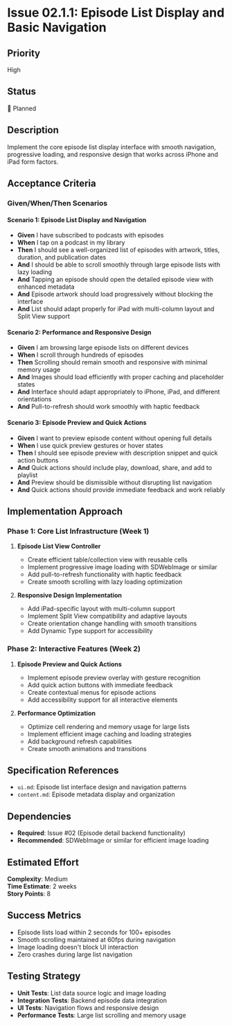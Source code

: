 # Issue 02.1.1: Episode List Display and Basic Navigation

## Priority
High

## Status
🔄 Planned

## Description
Implement the core episode list display interface with smooth navigation, progressive loading, and responsive design that works across iPhone and iPad form factors.

## Acceptance Criteria

### Given/When/Then Scenarios

#### Scenario 1: Episode List Display and Navigation
- **Given** I have subscribed to podcasts with episodes
- **When** I tap on a podcast in my library
- **Then** I should see a well-organized list of episodes with artwork, titles, duration, and publication dates
- **And** I should be able to scroll smoothly through large episode lists with lazy loading
- **And** Tapping an episode should open the detailed episode view with enhanced metadata
- **And** Episode artwork should load progressively without blocking the interface
- **And** List should adapt properly for iPad with multi-column layout and Split View support

#### Scenario 2: Performance and Responsive Design
- **Given** I am browsing large episode lists on different devices
- **When** I scroll through hundreds of episodes
- **Then** Scrolling should remain smooth and responsive with minimal memory usage
- **And** Images should load efficiently with proper caching and placeholder states
- **And** Interface should adapt appropriately to iPhone, iPad, and different orientations
- **And** Pull-to-refresh should work smoothly with haptic feedback

#### Scenario 3: Episode Preview and Quick Actions
- **Given** I want to preview episode content without opening full details
- **When** I use quick preview gestures or hover states
- **Then** I should see episode preview with description snippet and quick action buttons
- **And** Quick actions should include play, download, share, and add to playlist
- **And** Preview should be dismissible without disrupting list navigation
- **And** Quick actions should provide immediate feedback and work reliably

## Implementation Approach

### Phase 1: Core List Infrastructure (Week 1)
1. **Episode List View Controller**
   - Create efficient table/collection view with reusable cells
   - Implement progressive image loading with SDWebImage or similar
   - Add pull-to-refresh functionality with haptic feedback
   - Create smooth scrolling with lazy loading optimization

2. **Responsive Design Implementation**
   - Add iPad-specific layout with multi-column support
   - Implement Split View compatibility and adaptive layouts
   - Create orientation change handling with smooth transitions
   - Add Dynamic Type support for accessibility

### Phase 2: Interactive Features (Week 2)
1. **Episode Preview and Quick Actions**
   - Implement episode preview overlay with gesture recognition
   - Add quick action buttons with immediate feedback
   - Create contextual menus for episode actions
   - Add accessibility support for all interactive elements

2. **Performance Optimization**
   - Optimize cell rendering and memory usage for large lists
   - Implement efficient image caching and loading strategies
   - Add background refresh capabilities
   - Create smooth animations and transitions

## Specification References
- `ui.md`: Episode list interface design and navigation patterns
- `content.md`: Episode metadata display and organization

## Dependencies
- **Required**: Issue #02 (Episode detail backend functionality)
- **Recommended**: SDWebImage or similar for efficient image loading

## Estimated Effort
**Complexity**: Medium  
**Time Estimate**: 2 weeks  
**Story Points**: 8

## Success Metrics
- Episode lists load within 2 seconds for 100+ episodes
- Smooth scrolling maintained at 60fps during navigation
- Image loading doesn't block UI interaction
- Zero crashes during large list navigation

## Testing Strategy
- **Unit Tests**: List data source logic and image loading
- **Integration Tests**: Backend episode data integration
- **UI Tests**: Navigation flows and responsive design
- **Performance Tests**: Large list scrolling and memory usage